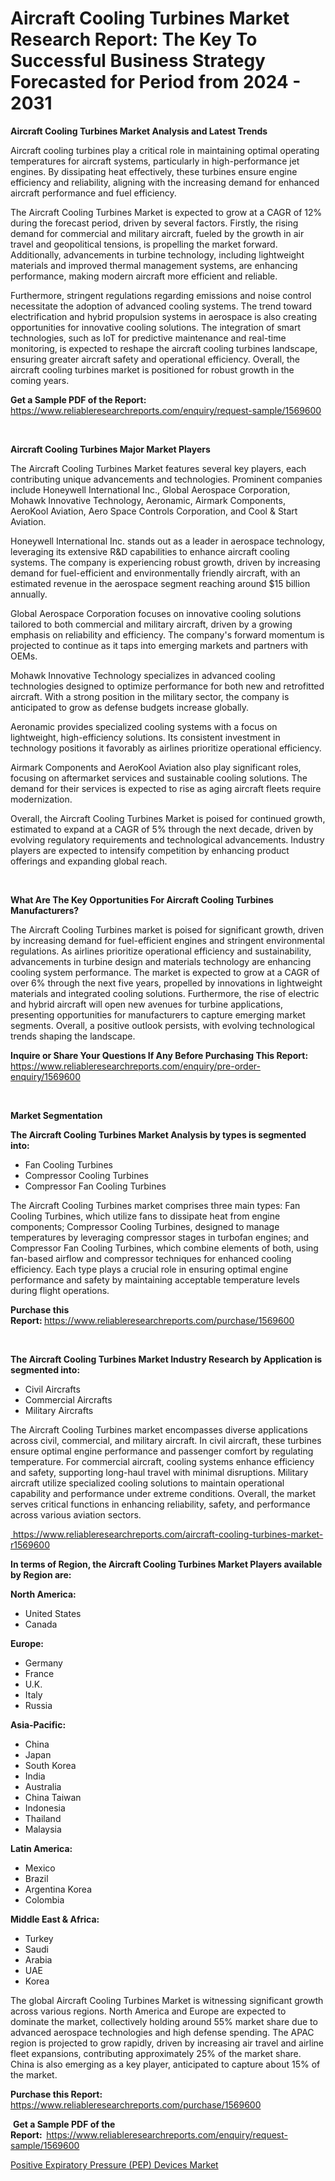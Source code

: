 <p><h1>Aircraft Cooling Turbines Market Research Report: The Key To Successful Business Strategy Forecasted for Period from 2024 - 2031</h1></p><p><strong>Aircraft Cooling Turbines Market Analysis and Latest Trends</strong></p>
<p><p>Aircraft cooling turbines play a critical role in maintaining optimal operating temperatures for aircraft systems, particularly in high-performance jet engines. By dissipating heat effectively, these turbines ensure engine efficiency and reliability, aligning with the increasing demand for enhanced aircraft performance and fuel efficiency.</p><p>The Aircraft Cooling Turbines Market is expected to grow at a CAGR of 12% during the forecast period, driven by several factors. Firstly, the rising demand for commercial and military aircraft, fueled by the growth in air travel and geopolitical tensions, is propelling the market forward. Additionally, advancements in turbine technology, including lightweight materials and improved thermal management systems, are enhancing performance, making modern aircraft more efficient and reliable.</p><p>Furthermore, stringent regulations regarding emissions and noise control necessitate the adoption of advanced cooling systems. The trend toward electrification and hybrid propulsion systems in aerospace is also creating opportunities for innovative cooling solutions. The integration of smart technologies, such as IoT for predictive maintenance and real-time monitoring, is expected to reshape the aircraft cooling turbines landscape, ensuring greater aircraft safety and operational efficiency. Overall, the aircraft cooling turbines market is positioned for robust growth in the coming years.</p></p>
<p><strong>Get a Sample PDF of the Report:&nbsp;</strong> <a href="https://www.reliableresearchreports.com/enquiry/request-sample/1569600?utm_campaign=48&utm_medium=2&utm_source=Github&utm_content=ia&utm_term=29122024&utm_id=aircraft-cooling-turbines">https://www.reliableresearchreports.com/enquiry/request-sample/1569600</a></p>
<p>&nbsp;</p>
<p><strong>Aircraft Cooling Turbines Major Market Players</strong></p>
<p><p>The Aircraft Cooling Turbines Market features several key players, each contributing unique advancements and technologies. Prominent companies include Honeywell International Inc., Global Aerospace Corporation, Mohawk Innovative Technology, Aeronamic, Airmark Components, AeroKool Aviation, Aero Space Controls Corporation, and Cool & Start Aviation.</p><p>Honeywell International Inc. stands out as a leader in aerospace technology, leveraging its extensive R&D capabilities to enhance aircraft cooling systems. The company is experiencing robust growth, driven by increasing demand for fuel-efficient and environmentally friendly aircraft, with an estimated revenue in the aerospace segment reaching around $15 billion annually.</p><p>Global Aerospace Corporation focuses on innovative cooling solutions tailored to both commercial and military aircraft, driven by a growing emphasis on reliability and efficiency. The company's forward momentum is projected to continue as it taps into emerging markets and partners with OEMs.</p><p>Mohawk Innovative Technology specializes in advanced cooling technologies designed to optimize performance for both new and retrofitted aircraft. With a strong position in the military sector, the company is anticipated to grow as defense budgets increase globally.</p><p>Aeronamic provides specialized cooling systems with a focus on lightweight, high-efficiency solutions. Its consistent investment in technology positions it favorably as airlines prioritize operational efficiency.</p><p>Airmark Components and AeroKool Aviation also play significant roles, focusing on aftermarket services and sustainable cooling solutions. The demand for their services is expected to rise as aging aircraft fleets require modernization.</p><p>Overall, the Aircraft Cooling Turbines Market is poised for continued growth, estimated to expand at a CAGR of 5% through the next decade, driven by evolving regulatory requirements and technological advancements. Industry players are expected to intensify competition by enhancing product offerings and expanding global reach.</p></p>
<p>&nbsp;</p>
<p><strong>What Are The Key Opportunities For Aircraft Cooling Turbines Manufacturers?</strong></p>
<p><p>The Aircraft Cooling Turbines market is poised for significant growth, driven by increasing demand for fuel-efficient engines and stringent environmental regulations. As airlines prioritize operational efficiency and sustainability, advancements in turbine design and materials technology are enhancing cooling system performance. The market is expected to grow at a CAGR of over 6% through the next five years, propelled by innovations in lightweight materials and integrated cooling solutions. Furthermore, the rise of electric and hybrid aircraft will open new avenues for turbine applications, presenting opportunities for manufacturers to capture emerging market segments. Overall, a positive outlook persists, with evolving technological trends shaping the landscape.</p></p>
<p><strong>Inquire or Share Your Questions If Any Before Purchasing This Report:</strong> <a href="https://www.reliableresearchreports.com/enquiry/pre-order-enquiry/1569600?utm_campaign=48&utm_medium=2&utm_source=Github&utm_content=ia&utm_term=29122024&utm_id=aircraft-cooling-turbines">https://www.reliableresearchreports.com/enquiry/pre-order-enquiry/1569600</a></p>
<p>&nbsp;</p>
<p><strong>Market Segmentation</strong></p>
<p><strong>The Aircraft Cooling Turbines Market Analysis by types is segmented into:</strong></p>
<p><ul><li>Fan Cooling Turbines</li><li>Compressor Cooling Turbines</li><li>Compressor Fan Cooling Turbines</li></ul></p>
<p><p>The Aircraft Cooling Turbines market comprises three main types: Fan Cooling Turbines, which utilize fans to dissipate heat from engine components; Compressor Cooling Turbines, designed to manage temperatures by leveraging compressor stages in turbofan engines; and Compressor Fan Cooling Turbines, which combine elements of both, using fan-based airflow and compressor techniques for enhanced cooling efficiency. Each type plays a crucial role in ensuring optimal engine performance and safety by maintaining acceptable temperature levels during flight operations.</p></p>
<p><strong>Purchase this Report:&nbsp;</strong><a href="https://www.reliableresearchreports.com/purchase/1569600?utm_campaign=48&utm_medium=2&utm_source=Github&utm_content=ia&utm_term=29122024&utm_id=aircraft-cooling-turbines">https://www.reliableresearchreports.com/purchase/1569600</a></p>
<p>&nbsp;</p>
<p><strong>The Aircraft Cooling Turbines Market Industry Research by Application is segmented into:</strong></p>
<p><ul><li>Civil Aircrafts</li><li>Commercial Aircrafts</li><li>Military Aircrafts</li></ul></p>
<p><p>The Aircraft Cooling Turbines market encompasses diverse applications across civil, commercial, and military aircraft. In civil aircraft, these turbines ensure optimal engine performance and passenger comfort by regulating temperature. For commercial aircraft, cooling systems enhance efficiency and safety, supporting long-haul travel with minimal disruptions. Military aircraft utilize specialized cooling solutions to maintain operational capability and performance under extreme conditions. Overall, the market serves critical functions in enhancing reliability, safety, and performance across various aviation sectors.</p></p>
<p><a href="https://www.reliableresearchreports.com/aircraft-cooling-turbines-market-r1569600?utm_campaign=48&utm_medium=2&utm_source=Github&utm_content=ia&utm_term=29122024&utm_id=aircraft-cooling-turbines">&nbsp;https://www.reliableresearchreports.com/aircraft-cooling-turbines-market-r1569600</a></p>
<p><strong>In terms of Region, the Aircraft Cooling Turbines Market Players available by Region are:</strong></p>
<p>
    <p> <strong> North America: </strong>
        <ul>
            <li>United States</li>
            <li>Canada</li>
        </ul>
        </p> 
    <p> <strong> Europe: </strong>
        <ul>
            <li>Germany</li>
            <li>France</li>
            <li>U.K.</li>
            <li>Italy</li>
            <li>Russia</li>
        </ul>
        </p> 
    <p> <strong> Asia-Pacific: </strong>
        <ul>
            <li>China</li>
            <li>Japan</li>
            <li>South Korea</li>
            <li>India</li>
            <li>Australia</li>
            <li>China Taiwan</li>
            <li>Indonesia</li>
            <li>Thailand</li>
            <li>Malaysia</li>
        </ul>
        </p> 
    <p> <strong> Latin America: </strong>
        <ul>
            <li>Mexico</li>
            <li>Brazil</li>
            <li>Argentina Korea</li>
            <li>Colombia</li>
        </ul>
        </p> 
    <p> <strong> Middle East & Africa: </strong>
        <ul>
            <li>Turkey</li>
            <li>Saudi</li>
            <li>Arabia</li>
            <li>UAE</li>
            <li>Korea</li>
        </ul>
    </p>
    </p>
<p><p>The global Aircraft Cooling Turbines Market is witnessing significant growth across various regions. North America and Europe are expected to dominate the market, collectively holding around 55% market share due to advanced aerospace technologies and high defense spending. The APAC region is projected to grow rapidly, driven by increasing air travel and airline fleet expansions, contributing approximately 25% of the market share. China is also emerging as a key player, anticipated to capture about 15% of the market.</p></p>
<p><strong>Purchase this Report: </strong><a href="https://www.reliableresearchreports.com/purchase/1569600?utm_campaign=48&utm_medium=2&utm_source=Github&utm_content=ia&utm_term=29122024&utm_id=aircraft-cooling-turbines">https://www.reliableresearchreports.com/purchase/1569600</a></p>
<p>&nbsp;<strong>Get a Sample PDF of the Report:&nbsp;&nbsp;</strong><a href="https://www.reliableresearchreports.com/enquiry/request-sample/1569600?utm_campaign=48&utm_medium=2&utm_source=Github&utm_content=ia&utm_term=29122024&utm_id=aircraft-cooling-turbines">https://www.reliableresearchreports.com/enquiry/request-sample/1569600</a></p>
<p><strong></strong></p>
<p><p><a href="https://github.com/mathastilley812967/Market-Research-Report-List-1/blob/main/positive-expiratory-pressure-pep-devices-market.md?utm_campaign=48&utm_medium=2&utm_source=Github&utm_content=ia&utm_term=29122024&utm_id=aircraft-cooling-turbines">Positive Expiratory Pressure (PEP) Devices Market</a></p></p>